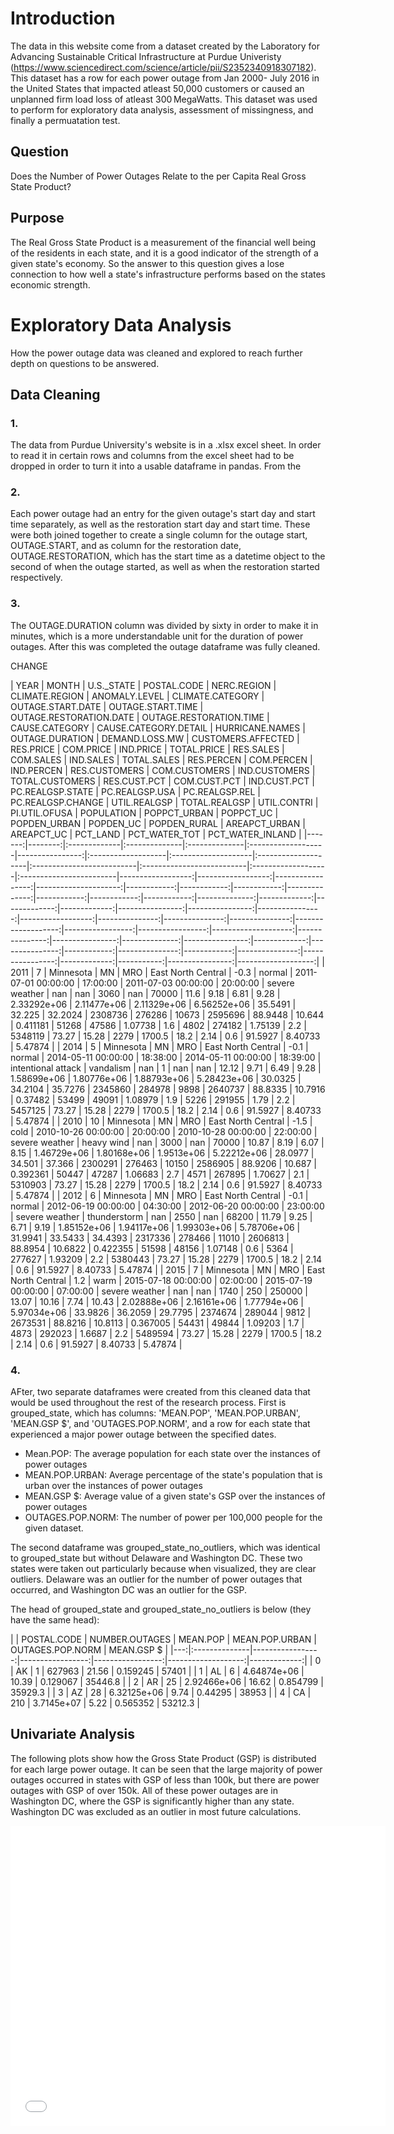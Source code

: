 # Introduction

The data in this website come from a dataset created by the Laboratory for Advancing Sustainable Critical Infrastructure at Purdue Univeristy (https://www.sciencedirect.com/science/article/pii/S2352340918307182). This dataset has a row for each power outage from Jan 2000- July 2016 in the United States that impacted atleast 50,000 customers or caused an unplanned firm load loss of atleast 300 MegaWatts. This dataset was used to perform for exploratory data analysis, assessment of missingness, and finally a permuatation test.

## Question

Does the Number of Power Outages Relate to the per Capita Real Gross State Product?

## Purpose

The Real Gross State Product is a measurement of the financial well being of the residents in each state, and it is a good indicator of the strength of a given state's economy. So the answer to this question gives a lose connection to how well a state's infrastructure performs based on the states economic strength.

# Exploratory Data Analysis

How the power outage data was cleaned and explored to reach further depth on questions to be answered. 

## Data Cleaning

### 1.

The data from Purdue University's website is in a .xlsx excel sheet. In order to read it in certain rows and columns from the excel sheet had to be dropped in order to turn it into a usable dataframe in pandas. From the

### 2.

Each power outage had an entry for the given outage's start day and start time separately, as well as the restoration start day and start time. These were both joined together to create a single column for the outage start, OUTAGE.START, and as column for the restoration date, OUTAGE.RESTORATION, which has the start time as a datetime object to the second of when the outage started, as well as when the restoration started respectively. 

### 3.

The OUTAGE.DURATION column was divided by sixty in order to make it in minutes, which is a more understandable unit for the duration of power outages. After this was completed the outage dataframe was fully cleaned.

CHANGE
<div style ="overflow-x: auto;">
|   YEAR |   MONTH | U.S._STATE   | POSTAL.CODE   | NERC.REGION   | CLIMATE.REGION     |   ANOMALY.LEVEL | CLIMATE.CATEGORY   | OUTAGE.START.DATE   | OUTAGE.START.TIME   | OUTAGE.RESTORATION.DATE   | OUTAGE.RESTORATION.TIME   | CAUSE.CATEGORY     | CAUSE.CATEGORY.DETAIL   |   HURRICANE.NAMES |   OUTAGE.DURATION |   DEMAND.LOSS.MW |   CUSTOMERS.AFFECTED |   RES.PRICE |   COM.PRICE |   IND.PRICE |   TOTAL.PRICE |   RES.SALES |   COM.SALES |   IND.SALES |   TOTAL.SALES |   RES.PERCEN |   COM.PERCEN |   IND.PERCEN |   RES.CUSTOMERS |   COM.CUSTOMERS |   IND.CUSTOMERS |   TOTAL.CUSTOMERS |   RES.CUST.PCT |   COM.CUST.PCT |   IND.CUST.PCT |   PC.REALGSP.STATE |   PC.REALGSP.USA |   PC.REALGSP.REL |   PC.REALGSP.CHANGE |   UTIL.REALGSP |   TOTAL.REALGSP |   UTIL.CONTRI |   PI.UTIL.OFUSA |   POPULATION |   POPPCT_URBAN |   POPPCT_UC |   POPDEN_URBAN |   POPDEN_UC |   POPDEN_RURAL |   AREAPCT_URBAN |   AREAPCT_UC |   PCT_LAND |   PCT_WATER_TOT |   PCT_WATER_INLAND |
|-------:|--------:|:-------------|:--------------|:--------------|:-------------------|----------------:|:-------------------|:--------------------|:--------------------|:--------------------------|:--------------------------|:-------------------|:------------------------|------------------:|------------------:|-----------------:|---------------------:|------------:|------------:|------------:|--------------:|------------:|------------:|------------:|--------------:|-------------:|-------------:|-------------:|----------------:|----------------:|----------------:|------------------:|---------------:|---------------:|---------------:|-------------------:|-----------------:|-----------------:|--------------------:|---------------:|----------------:|--------------:|----------------:|-------------:|---------------:|------------:|---------------:|------------:|---------------:|----------------:|-------------:|-----------:|----------------:|-------------------:|
|   2011 |       7 | Minnesota    | MN            | MRO           | East North Central |            -0.3 | normal             | 2011-07-01 00:00:00 | 17:00:00            | 2011-07-03 00:00:00       | 20:00:00                  | severe weather     | nan                     |               nan |              3060 |              nan |                70000 |       11.6  |        9.18 |        6.81 |          9.28 | 2.33292e+06 | 2.11477e+06 | 2.11329e+06 |   6.56252e+06 |      35.5491 |      32.225  |      32.2024 |         2308736 |          276286 |           10673 |           2595696 |        88.9448 |        10.644  |       0.411181 |              51268 |            47586 |          1.07738 |                 1.6 |           4802 |          274182 |       1.75139 |             2.2 |      5348119 |          73.27 |       15.28 |           2279 |      1700.5 |           18.2 |            2.14 |          0.6 |    91.5927 |         8.40733 |            5.47874 |
|   2014 |       5 | Minnesota    | MN            | MRO           | East North Central |            -0.1 | normal             | 2014-05-11 00:00:00 | 18:38:00            | 2014-05-11 00:00:00       | 18:39:00                  | intentional attack | vandalism               |               nan |                 1 |              nan |                  nan |       12.12 |        9.71 |        6.49 |          9.28 | 1.58699e+06 | 1.80776e+06 | 1.88793e+06 |   5.28423e+06 |      30.0325 |      34.2104 |      35.7276 |         2345860 |          284978 |            9898 |           2640737 |        88.8335 |        10.7916 |       0.37482  |              53499 |            49091 |          1.08979 |                 1.9 |           5226 |          291955 |       1.79    |             2.2 |      5457125 |          73.27 |       15.28 |           2279 |      1700.5 |           18.2 |            2.14 |          0.6 |    91.5927 |         8.40733 |            5.47874 |
|   2010 |      10 | Minnesota    | MN            | MRO           | East North Central |            -1.5 | cold               | 2010-10-26 00:00:00 | 20:00:00            | 2010-10-28 00:00:00       | 22:00:00                  | severe weather     | heavy wind              |               nan |              3000 |              nan |                70000 |       10.87 |        8.19 |        6.07 |          8.15 | 1.46729e+06 | 1.80168e+06 | 1.9513e+06  |   5.22212e+06 |      28.0977 |      34.501  |      37.366  |         2300291 |          276463 |           10150 |           2586905 |        88.9206 |        10.687  |       0.392361 |              50447 |            47287 |          1.06683 |                 2.7 |           4571 |          267895 |       1.70627 |             2.1 |      5310903 |          73.27 |       15.28 |           2279 |      1700.5 |           18.2 |            2.14 |          0.6 |    91.5927 |         8.40733 |            5.47874 |
|   2012 |       6 | Minnesota    | MN            | MRO           | East North Central |            -0.1 | normal             | 2012-06-19 00:00:00 | 04:30:00            | 2012-06-20 00:00:00       | 23:00:00                  | severe weather     | thunderstorm            |               nan |              2550 |              nan |                68200 |       11.79 |        9.25 |        6.71 |          9.19 | 1.85152e+06 | 1.94117e+06 | 1.99303e+06 |   5.78706e+06 |      31.9941 |      33.5433 |      34.4393 |         2317336 |          278466 |           11010 |           2606813 |        88.8954 |        10.6822 |       0.422355 |              51598 |            48156 |          1.07148 |                 0.6 |           5364 |          277627 |       1.93209 |             2.2 |      5380443 |          73.27 |       15.28 |           2279 |      1700.5 |           18.2 |            2.14 |          0.6 |    91.5927 |         8.40733 |            5.47874 |
|   2015 |       7 | Minnesota    | MN            | MRO           | East North Central |             1.2 | warm               | 2015-07-18 00:00:00 | 02:00:00            | 2015-07-19 00:00:00       | 07:00:00                  | severe weather     | nan                     |               nan |              1740 |              250 |               250000 |       13.07 |       10.16 |        7.74 |         10.43 | 2.02888e+06 | 2.16161e+06 | 1.77794e+06 |   5.97034e+06 |      33.9826 |      36.2059 |      29.7795 |         2374674 |          289044 |            9812 |           2673531 |        88.8216 |        10.8113 |       0.367005 |              54431 |            49844 |          1.09203 |                 1.7 |           4873 |          292023 |       1.6687  |             2.2 |      5489594 |          73.27 |       15.28 |           2279 |      1700.5 |           18.2 |            2.14 |          0.6 |    91.5927 |         8.40733 |            5.47874 |
</div>

### 4.

 AFter, two separate dataframes were created from this cleaned data that would be used throughout the rest of the research process. First is grouped_state, which has columns: 'MEAN.POP', 'MEAN.POP.URBAN', 'MEAN.GSP $', and 'OUTAGES.POP.NORM', and a row for each state that experienced a major power outage between the specified dates. 

- Mean.POP: The average population for each state over the instances of power outages
- MEAN.POP.URBAN: Average percentage of the state's population that is urban over the instances of power outages
- MEAN.GSP $: Average value of a given state's GSP over the instances of power outages
- OUTAGES.POP.NORM: The number of power per 100,000 people for the given dataset. 

The second dataframe was grouped_state_no_outliers, which was identical to grouped_state but without Delaware and Washington DC. These two states were taken out particularly because when visualized, they are clear outliers. Delaware was an outlier for the number of power outages that occurred, and Washington DC was an outlier for the GSP. 

The head of grouped_state and grouped_state_no_outliers is below (they have the same head):

<div style ="overflow-x: auto;">
|    | POSTAL.CODE   |   NUMBER.OUTAGES |         MEAN.POP |   MEAN.POP.URBAN |   OUTAGES.POP.NORM |   MEAN.GSP $ |
|---:|:--------------|-----------------:|-----------------:|-----------------:|-------------------:|-------------:|
|  0 | AK            |                1 | 627963           |            21.56 |           0.159245 |      57401   |
|  1 | AL            |                6 |      4.64874e+06 |            10.39 |           0.129067 |      35446.8 |
|  2 | AR            |               25 |      2.92466e+06 |            16.62 |           0.854799 |      35929.3 |
|  3 | AZ            |               28 |      6.32125e+06 |             9.74 |           0.44295  |      38953   |
|  4 | CA            |              210 |      3.7145e+07  |             5.22 |           0.565352 |      53212.3 |
</div>

## Univariate Analysis

The following plots show how the Gross State Product (GSP) is distributed for each large power outage. It can be seen that the large majority of power outages occurred in states with GSP of less than 100k, but there are power outages with GSP of over 150k. All of these power outages are in Washington DC, where the GSP is significantly higher than any state. Washington DC was excluded as an outlier in most future calculations. 
<iframe src="assets/Univarite_plot.html" width=600 height=480 frameBorder=0></iframe>